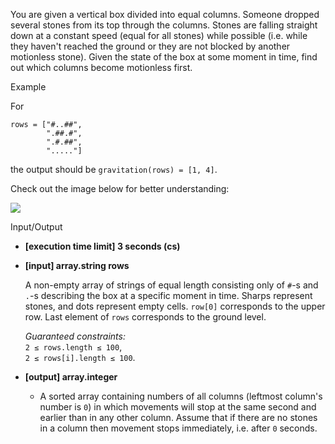 
You are given a vertical box divided into equal columns. Someone dropped several stones from its top through the columns. Stones are falling straight down at a constant speed (equal for all stones) while possible (i.e. while they haven't reached the ground or they are not blocked by another motionless stone). Given the state of the box at some moment in time, find out which columns become motionless first.

Example

For

```
rows = ["#..##",
        ".##.#",
        ".#.##",
        "....."]

```

the output should be  `gravitation(rows) = [1, 4]`.

Check out the image below for better understanding:

![](https://codesignal.s3.amazonaws.com/tasks/gravitation/img/example.png?_tm=1582023993532)

Input/Output

-   **[execution time limit] 3 seconds (cs)**
    
-   **[input] array.string rows**
    
    A non-empty array of strings of equal length consisting only of  `#`-s and  `.`-s describing the box at a specific moment in time. Sharps represent stones, and dots represent empty cells.  `row[0]`  corresponds to the upper row. Last element of  `rows`  corresponds to the ground level.
    
    _Guaranteed constraints:_  
    `2 ≤ rows.length ≤ 100`,  
    `2 ≤ rows[i].length ≤ 100`.
    
-   **[output] array.integer**
    
    -   A sorted array containing numbers of all columns (leftmost column's number is  `0`) in which movements will stop at the same second and earlier than in any other column. Assume that if there are no stones in a column then movement stops immediately, i.e. after  `0`  seconds.